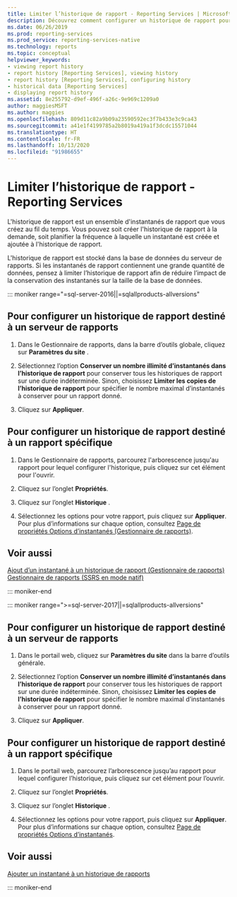 ```yaml
---
title: Limiter l’historique de rapport - Reporting Services | Microsoft Docs
description: Découvrez comment configurer un historique de rapport pour un serveur de rapports. Découvrez également comment configurer un historique pour un rapport.
ms.date: 06/26/2019
ms.prod: reporting-services
ms.prod_service: reporting-services-native
ms.technology: reports
ms.topic: conceptual
helpviewer_keywords:
- viewing report history
- report history [Reporting Services], viewing history
- report history [Reporting Services], configuring history
- historical data [Reporting Services]
- displaying report history
ms.assetid: 8e255792-d9ef-496f-a26c-9e969c1209a0
author: maggiesMSFT
ms.author: maggies
ms.openlocfilehash: 809d11c82a9b09a23590592ec3f7b433e3c9ca43
ms.sourcegitcommit: a41e1f4199785a2b8019a419a1f3dcdc15571044
ms.translationtype: HT
ms.contentlocale: fr-FR
ms.lasthandoff: 10/13/2020
ms.locfileid: "91986655"
---
```

# <a name="limit-report-history---reporting-services"></a>Limiter l’historique de rapport - Reporting Services
  L'historique de rapport est un ensemble d'instantanés de rapport que vous créez au fil du temps. Vous pouvez soit créer l'historique de rapport à la demande, soit planifier la fréquence à laquelle un instantané est créée et ajoutée à l'historique de rapport.  
  
 L'historique de rapport est stocké dans la base de données du serveur de rapports. Si les instantanés de rapport contiennent une grande quantité de données, pensez à limiter l’historique de rapport afin de réduire l’impact de la conservation des instantanés sur la taille de la base de données.  

::: moniker range="=sql-server-2016||=sqlallproducts-allversions"
  
## <a name="to-configure-report-history-for-a-report-server"></a>Pour configurer un historique de rapport destiné à un serveur de rapports  
  
1.  Dans le Gestionnaire de rapports, dans la barre d’outils globale, cliquez sur **Paramètres du site** .  
  
2.  Sélectionnez l’option **Conserver un nombre illimité d’instantanés dans l’historique de rapport** pour conserver tous les historiques de rapport sur une durée indéterminée. Sinon, choisissez **Limiter les copies de l’historique de rapport** pour spécifier le nombre maximal d’instantanés à conserver pour un rapport donné.  
  
3.  Cliquez sur **Appliquer**.  
  
## <a name="to-configure-report-history-for-a-specific-report"></a>Pour configurer un historique de rapport destiné à un rapport spécifique  
  
1.  Dans le Gestionnaire de rapports, parcourez l'arborescence jusqu'au rapport pour lequel configurer l'historique, puis cliquez sur cet élément pour l'ouvrir.  
  
2.  Cliquez sur l’onglet **Propriétés**.  
  
3.  Cliquez sur l’onglet **Historique** .  
  
4.  Sélectionnez les options pour votre rapport, puis cliquez sur **Appliquer**. Pour plus d’informations sur chaque option, consultez [Page de propriétés Options d’instantanés &#40;Gestionnaire de rapports&#41;](/previous-versions/sql/sql-server-2016/ms189952(v=sql.130)).  
  
## <a name="see-also"></a>Voir aussi  
 [Ajout d’un instantané à un historique de rapport &#40;Gestionnaire de rapports&#41;](../../reporting-services/report-server/add-a-snapshot-to-report-history-report-manager.md)   
 [Gestionnaire de rapports &#40;SSRS en mode natif&#41;](../web-portal-ssrs-native-mode.md)  

::: moniker-end

::: moniker range=">=sql-server-2017||=sqlallproducts-allversions"

## <a name="to-configure-report-history-for-a-report-server"></a>Pour configurer un historique de rapport destiné à un serveur de rapports  
  
1.  Dans le portail web, cliquez sur **Paramètres du site** dans la barre d’outils générale.  
  
2.  Sélectionnez l’option **Conserver un nombre illimité d’instantanés dans l’historique de rapport** pour conserver tous les historiques de rapport sur une durée indéterminée. Sinon, choisissez **Limiter les copies de l’historique de rapport** pour spécifier le nombre maximal d’instantanés à conserver pour un rapport donné.  
  
3.  Cliquez sur **Appliquer**.  
  
## <a name="to-configure-report-history-for-a-specific-report"></a>Pour configurer un historique de rapport destiné à un rapport spécifique  
  
1.  Dans le portail web, parcourez l’arborescence jusqu’au rapport pour lequel configurer l’historique, puis cliquez sur cet élément pour l’ouvrir.  
  
2.  Cliquez sur l’onglet **Propriétés**.  
  
3.  Cliquez sur l’onglet **Historique** .  
  
4.  Sélectionnez les options pour votre rapport, puis cliquez sur **Appliquer**. Pour plus d’informations sur chaque option, consultez [Page de propriétés Options d’instantanés](/previous-versions/sql/sql-server-2016/ms189952(v=sql.130)).  
  
## <a name="see-also"></a>Voir aussi  
 [Ajouter un instantané à un historique de rapports](../../reporting-services/report-server/add-a-snapshot-to-report-history-report-manager.md)   

::: moniker-end
